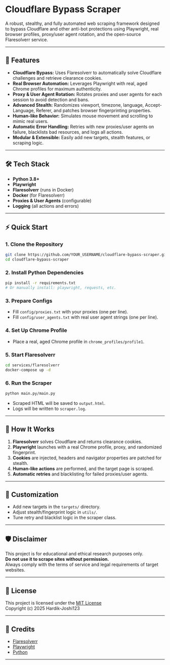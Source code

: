 # Cloudflare Bypass Scraper

A robust, stealthy, and fully automated web scraping framework designed to bypass Cloudflare and other anti-bot protections using Playwright, real browser profiles, proxy/user agent rotation, and the open-source Flaresolverr service.

---

## 🚀 Features

- **Cloudflare Bypass:** Uses Flaresolverr to automatically solve Cloudflare challenges and retrieve clearance cookies.
- **Real Browser Automation:** Leverages Playwright with real, aged Chrome profiles for maximum authenticity.
- **Proxy & User Agent Rotation:** Rotates proxies and user agents for each session to avoid detection and bans.
- **Advanced Stealth:** Randomizes viewport, timezone, language, Accept-Language, Referer, and patches browser fingerprinting properties.
- **Human-like Behavior:** Simulates mouse movement and scrolling to mimic real users.
- **Automatic Error Handling:** Retries with new proxies/user agents on failure, blacklists bad resources, and logs all actions.
- **Modular & Extensible:** Easily add new targets, stealth features, or scraping logic.

---

## 🛠️ Tech Stack

- **Python 3.8+**
- **Playwright**
- **Flaresolverr** (runs in Docker)
- **Docker** (for Flaresolverr)
- **Proxies & User Agents** (configurable)
- **Logging** (all actions and errors)

---

## ⚡ Quick Start

### 1. **Clone the Repository**
```sh
git clone https://github.com/YOUR_USERNAME/cloudflare-bypass-scraper.git
cd cloudflare-bypass-scraper
```

### 2. **Install Python Dependencies**
```sh
pip install -r requirements.txt
# Or manually install: playwright, requests, etc.
```

### 3. **Prepare Configs**
- Fill `config/proxies.txt` with your proxies (one per line).
- Fill `config/user_agents.txt` with real user agent strings (one per line).

### 4. **Set Up Chrome Profile**
- Place a real, aged Chrome profile in `chrome_profiles/profile1`.

### 5. **Start Flaresolverr**
```sh
cd services/flaresolverr
docker-compose up -d
```

### 6. **Run the Scraper**
```sh
python main.py/main.py
```

- Scraped HTML will be saved to `output.html`.
- Logs will be written to `scraper.log`.

---

## 🧠 How It Works

1. **Flaresolverr** solves Cloudflare and returns clearance cookies.
2. **Playwright** launches with a real Chrome profile, proxy, and randomized fingerprint.
3. **Cookies** are injected, headers and navigator properties are patched for stealth.
4. **Human-like actions** are performed, and the target page is scraped.
5. **Automatic retries** and blacklisting for failed proxies/user agents.

---

## 📝 Customization

- Add new targets in the `targets/` directory.
- Adjust stealth/fingerprint logic in `utils/`.
- Tune retry and blacklist logic in the scraper class.

---

## 🛡️ Disclaimer

This project is for educational and ethical research purposes only.  
**Do not use it to scrape sites without permission.**  
Always comply with the terms of service and legal requirements of target websites.

---

## 📄 License

This project is licensed under the [MIT License](./LICENSE)  
Copyright (c) 2025 Hardik-Joshi123

---

## 🙏 Credits

- [Flaresolverr](https://github.com/FlareSolverr/FlareSolverr)
- [Playwright](https://playwright.dev/)
- [Python](https://www.python.org/)

---
